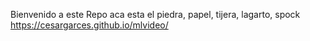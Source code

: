 Bienvenido a este Repo aca esta el piedra, papel, tijera, lagarto, spock https://cesargarces.github.io/mlvideo/
